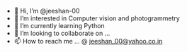 - 👋 Hi, I’m @jeeshan-00
- 👀 I’m interested in Computer vision and photogrammetry
- 🌱 I’m currently learning Python
- 💞️ I’m looking to collaborate on ...
- 📫 How to reach me ... @ jeeshan_00@yahoo.co.in

<!---
jeeshan-00/jeeshan-00 is a ✨ special ✨ repository because its `README.md` (this file) appears on your GitHub profile.
You can click the Preview link to take a look at your changes.
--->
